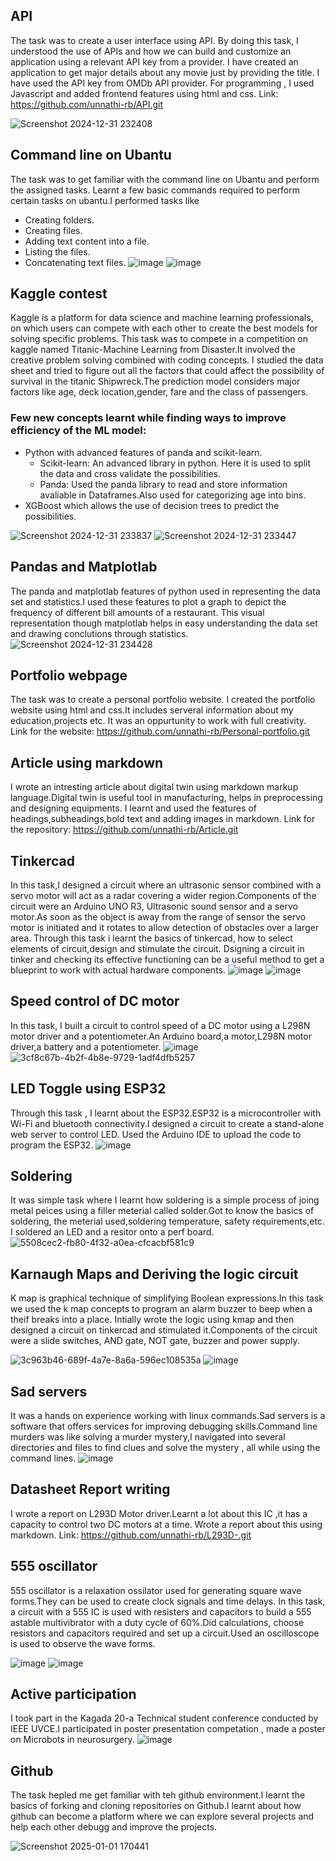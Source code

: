 ## API 
The task was to create a user interface using API.
By doing this task, I understood the use of APIs and how we can build and customize an application using a relevant API key from a provider.
I have created an application to get major details about any movie just by providing the title. I have used the API key from OMDb API provider.
For programming , I used Javascript and added frontend features using html and css.
Link: https://github.com/unnathi-rb/API.git

![Screenshot 2024-12-31 232408](https://github.com/user-attachments/assets/e5231a07-a5a1-452b-a211-30b968175e35)

## Command line on Ubantu
The task was to get familiar with the command line on Ubantu and perform the assigned tasks.
Learnt a few basic commands required to perform certain tasks on ubantu.I performed tasks like
- Creating folders.
- Creating files.
- Adding text content into a file.
- Listing the files.
- Concatenating text files.
![image](https://github.com/user-attachments/assets/b27974e9-d8dc-4f73-8323-0f123bc9f056)
![image](https://github.com/user-attachments/assets/3544c547-1932-4293-8790-cced10c3ed3e)

## Kaggle contest
Kaggle is a platform for data science and machine learning professionals, on which users can compete with each other to create the best models for solving specific problems.
This task was to compete in a competition on kaggle named Titanic-Machine Learning from Disaster.It involved the creative problem solving combined with coding concepts. I studied the data sheet and tried to figure out all the factors that could affect the possibility of survival in the titanic Shipwreck.The prediction model considers major factors like age, deck location,gender, fare and the class of passengers.
### Few new concepts learnt while finding ways to improve efficiency of the ML model:
- Python with advanced features of panda and scikit-learn.
  - Scikit-learn: An advanced library in python. Here it is used to split the data and cross validate the possibilities.
  - Panda: Used the panda library to read and store information avaliable in Dataframes.Also used for categorizing age into bins.
- XGBoost which allows the use of decision trees to predict the possibilities.
  
![Screenshot 2024-12-31 233837](https://github.com/user-attachments/assets/8af7d8bd-29ba-4648-b255-8eb48e101a6c)
![Screenshot 2024-12-31 233447](https://github.com/user-attachments/assets/48913638-fdc8-424f-b06f-3b6014e79eaf)


## Pandas and Matplotlab
The panda and matplotlab features of python used in representing the data set and statistics.I used these features to plot a graph to depict the frequency of different bill amounts of a restaurant. This visual representation though matplotlab helps in easy understanding the data set and drawing conclutions through statistics.
![Screenshot 2024-12-31 234428](https://github.com/user-attachments/assets/ea0adf7c-f77e-4d50-a6ee-b11ac3d3e172)

## Portfolio webpage
The task was to create a personal portfolio website.
I created the portfolio website using html and css.It includes serveral information about my education,projects etc. It was an oppurtunity to work with full creativity.
Link for the website:
https://github.com/unnathi-rb/Personal-portfolio.git

## Article using markdown
I wrote an intresting article about digital twin using markdown markup language.Digital twin is useful tool in manufacturing, helps in preprocessing and designing equipments.
I learnt and used the features of headings,subheadings,bold text and adding images in markdown.
Link for the repository:
https://github.com/unnathi-rb/Article.git

## Tinkercad
In this task,I designed a circuit where an ultrasonic sensor combined with a servo motor will act as a radar covering a wider region.Components of the circuit were an Arduino UNO R3, Ultrasonic sound sensor and a servo motor.As soon as the object is away from the range of sensor the servo motor is initiated and it rotates to allow detection of obstacles over a larger area. 
Through this task i learnt the basics of tinkercad, how to select elements of circuit,design and stimulate the circuit. Dsigning a circuit in tinker and checking its effective functioning can be a useful method to get a blueprint to work with actual hardware components.
![image](https://github.com/user-attachments/assets/c2864462-967e-40c7-b106-72adff220d9c)
![image](https://github.com/user-attachments/assets/17725382-f21b-4e7e-a56f-57a1282474ea)


## Speed control of DC motor
In this task, I built a circuit to control speed of a DC motor using a L298N motor driver and a potentiometer.An Arduino board,a motor,L298N motor driver,a battery and a potentiometer.
![image](https://github.com/user-attachments/assets/23a0bdc0-ca99-46b8-bc4b-7ce7185e9309)
![3cf8c67b-4b2f-4b8e-9729-1adf4dfb5257](https://github.com/user-attachments/assets/c7f472e6-cee8-414e-a23f-192c716ef21e)

## LED Toggle using ESP32
Through this task , I learnt about the ESP32.ESP32 is a microcontroller with Wi-Fi and bluetooth connectivity.I designed a circuit to create a stand-alone web server to control LED. Used the Arduino IDE to upload the code to program the ESP32.
![image](https://github.com/user-attachments/assets/e6ac7934-d16b-4e5e-ad2e-a76af01ce09f)

## Soldering
It was simple task where I learnt how soldering is a simple process of joing metal peices using a filler meterial called solder.Got to know the basics of soldering, the meterial used,soldering temperature, safety requirements,etc. I soldered an LED and a resitor onto a perf board.
![5508cec2-fb80-4f32-a0ea-cfcacbf581c9](https://github.com/user-attachments/assets/4d8c6cba-fe1b-495e-9308-c9bd4311d196)

## Karnaugh Maps and Deriving the logic circuit
K map is graphical technique of simplifying Boolean expressions.In this task we used the k map concepts to program an alarm buzzer to beep when a theif breaks into a place. Intially wrote the logic using kmap and then designed a circuit on tinkercad and stimulated it.Components of the circuit were a slide switches, AND gate, NOT gate, buzzer and power supply.

![3c963b46-689f-4a7e-8a6a-596ec108535a](https://github.com/user-attachments/assets/25ae6efd-2d6a-4f30-94f5-d33a5c5c69b5)
![image](https://github.com/user-attachments/assets/0bf32a9c-8767-4529-9fe3-5073033722d8)


## Sad servers
It was a hands on experience working with linux commands.Sad servers is a software that offers services for improving debugging skills.Command line murders was like solving a murder mystery,I navigated into several directories and files to find clues and solve the mystery , all while using the command lines.
![image](https://github.com/user-attachments/assets/21a05355-1a77-4bd0-8466-ca4e5717f56d)


## Datasheet Report writing
I wrote a report on L293D Motor driver.Learnt a lot about this IC ,it has a capacity to control two DC motors at a time. Wrote a report about this using markdown.
Link: https://github.com/unnathi-rb/L293D-.git


## 555 oscillator
555 oscillator is a relaxation ossilator used for generating square wave forms.They can be used to create clock signals and time delays.
In this task, a circuit with a 555 IC is used with resisters and capacitors to build a 555 astable multivibrator with a duty cycle of 60%.Did calculations, choose resistors and capacitors required and set up a circuit.Used an oscilloscope is used to observe the wave forms.

![image](https://github.com/user-attachments/assets/a7fdee23-f6be-45ef-b878-cef6dd06a0fb)
![image](https://github.com/user-attachments/assets/8156c7a3-db21-4058-9797-b83fdcded3cc)

## Active participation
I took part in the Kagada 20-a Technical student conference conducted by IEEE UVCE.I participated in poster presentation competation , made a poster on Microbots in neurosurgery.
![image](https://github.com/user-attachments/assets/781b8fe5-f88c-4a70-91a7-08a038849bcf)


## Github
The task hepled me get familiar with teh github environment.I learnt the basics of forking and cloning repositories on Github.I learnt about how github can become a platform where we can explore several projects and help each other debugg and improve the projects.

![Screenshot 2025-01-01 170441](https://github.com/user-attachments/assets/828c90ff-fb24-46ac-b285-6bc207710a83)





